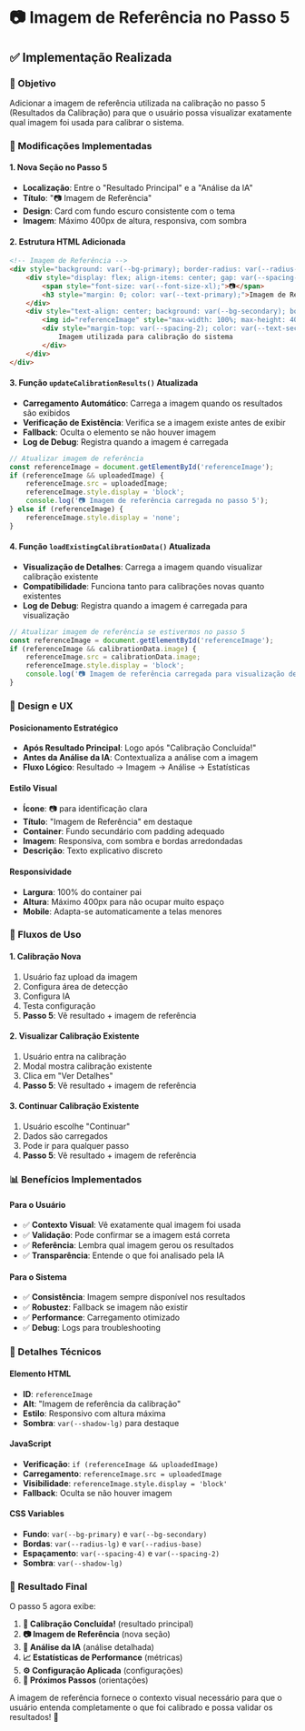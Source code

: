 # 📷 Imagem de Referência no Passo 5

## ✅ Implementação Realizada

### **🎯 Objetivo**
Adicionar a imagem de referência utilizada na calibração no passo 5 (Resultados da Calibração) para que o usuário possa visualizar exatamente qual imagem foi usada para calibrar o sistema.

### **🔧 Modificações Implementadas**

#### **1. Nova Seção no Passo 5**
- **Localização**: Entre o "Resultado Principal" e a "Análise da IA"
- **Título**: "📷 Imagem de Referência"
- **Design**: Card com fundo escuro consistente com o tema
- **Imagem**: Máximo 400px de altura, responsiva, com sombra

#### **2. Estrutura HTML Adicionada**
```html
<!-- Imagem de Referência -->
<div style="background: var(--bg-primary); border-radius: var(--radius-lg); padding: var(--spacing-4); border: 1px solid var(--border-color);">
    <div style="display: flex; align-items: center; gap: var(--spacing-2); margin-bottom: var(--spacing-3);">
        <span style="font-size: var(--font-size-xl);">📷</span>
        <h3 style="margin: 0; color: var(--text-primary);">Imagem de Referência</h3>
    </div>
    <div style="text-align: center; background: var(--bg-secondary); border-radius: var(--radius-base); padding: var(--spacing-4);">
        <img id="referenceImage" style="max-width: 100%; max-height: 400px; border-radius: var(--radius-base); box-shadow: var(--shadow-lg);" alt="Imagem de referência da calibração">
        <div style="margin-top: var(--spacing-2); color: var(--text-secondary); font-size: var(--font-size-sm);">
            Imagem utilizada para calibração do sistema
        </div>
    </div>
</div>
```

#### **3. Função `updateCalibrationResults()` Atualizada**
- **Carregamento Automático**: Carrega a imagem quando os resultados são exibidos
- **Verificação de Existência**: Verifica se a imagem existe antes de exibir
- **Fallback**: Oculta o elemento se não houver imagem
- **Log de Debug**: Registra quando a imagem é carregada

```javascript
// Atualizar imagem de referência
const referenceImage = document.getElementById('referenceImage');
if (referenceImage && uploadedImage) {
    referenceImage.src = uploadedImage;
    referenceImage.style.display = 'block';
    console.log('📷 Imagem de referência carregada no passo 5');
} else if (referenceImage) {
    referenceImage.style.display = 'none';
}
```

#### **4. Função `loadExistingCalibrationData()` Atualizada**
- **Visualização de Detalhes**: Carrega a imagem quando visualizar calibração existente
- **Compatibilidade**: Funciona tanto para calibrações novas quanto existentes
- **Log de Debug**: Registra quando a imagem é carregada para visualização

```javascript
// Atualizar imagem de referência se estivermos no passo 5
const referenceImage = document.getElementById('referenceImage');
if (referenceImage && calibrationData.image) {
    referenceImage.src = calibrationData.image;
    referenceImage.style.display = 'block';
    console.log('📷 Imagem de referência carregada para visualização de detalhes');
}
```

### **🎨 Design e UX**

#### **Posicionamento Estratégico**
- **Após Resultado Principal**: Logo após "Calibração Concluída!"
- **Antes da Análise da IA**: Contextualiza a análise com a imagem
- **Fluxo Lógico**: Resultado → Imagem → Análise → Estatísticas

#### **Estilo Visual**
- **Ícone**: 📷 para identificação clara
- **Título**: "Imagem de Referência" em destaque
- **Container**: Fundo secundário com padding adequado
- **Imagem**: Responsiva, com sombra e bordas arredondadas
- **Descrição**: Texto explicativo discreto

#### **Responsividade**
- **Largura**: 100% do container pai
- **Altura**: Máximo 400px para não ocupar muito espaço
- **Mobile**: Adapta-se automaticamente a telas menores

### **🔄 Fluxos de Uso**

#### **1. Calibração Nova**
1. Usuário faz upload da imagem
2. Configura área de detecção
3. Configura IA
4. Testa configuração
5. **Passo 5**: Vê resultado + imagem de referência

#### **2. Visualizar Calibração Existente**
1. Usuário entra na calibração
2. Modal mostra calibração existente
3. Clica em "Ver Detalhes"
4. **Passo 5**: Vê resultado + imagem de referência

#### **3. Continuar Calibração Existente**
1. Usuário escolhe "Continuar"
2. Dados são carregados
3. Pode ir para qualquer passo
4. **Passo 5**: Vê resultado + imagem de referência

### **📊 Benefícios Implementados**

#### **Para o Usuário**
- ✅ **Contexto Visual**: Vê exatamente qual imagem foi usada
- ✅ **Validação**: Pode confirmar se a imagem está correta
- ✅ **Referência**: Lembra qual imagem gerou os resultados
- ✅ **Transparência**: Entende o que foi analisado pela IA

#### **Para o Sistema**
- ✅ **Consistência**: Imagem sempre disponível nos resultados
- ✅ **Robustez**: Fallback se imagem não existir
- ✅ **Performance**: Carregamento otimizado
- ✅ **Debug**: Logs para troubleshooting

### **🔧 Detalhes Técnicos**

#### **Elemento HTML**
- **ID**: `referenceImage`
- **Alt**: "Imagem de referência da calibração"
- **Estilo**: Responsivo com altura máxima
- **Sombra**: `var(--shadow-lg)` para destaque

#### **JavaScript**
- **Verificação**: `if (referenceImage && uploadedImage)`
- **Carregamento**: `referenceImage.src = uploadedImage`
- **Visibilidade**: `referenceImage.style.display = 'block'`
- **Fallback**: Oculta se não houver imagem

#### **CSS Variables**
- **Fundo**: `var(--bg-primary)` e `var(--bg-secondary)`
- **Bordas**: `var(--radius-lg)` e `var(--radius-base)`
- **Espaçamento**: `var(--spacing-4)` e `var(--spacing-2)`
- **Sombra**: `var(--shadow-lg)`

### **🚀 Resultado Final**

O passo 5 agora exibe:
1. **🎯 Calibração Concluída!** (resultado principal)
2. **📷 Imagem de Referência** (nova seção)
3. **🤖 Análise da IA** (análise detalhada)
4. **📈 Estatísticas de Performance** (métricas)
5. **⚙️ Configuração Aplicada** (configurações)
6. **🚀 Próximos Passos** (orientações)

A imagem de referência fornece o contexto visual necessário para que o usuário entenda completamente o que foi calibrado e possa validar os resultados! 🎯

